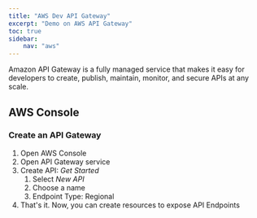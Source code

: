 ```yaml
---
title: "AWS Dev API Gateway"
excerpt: "Demo on AWS API Gateway"
toc: true
sidebar:
    nav: "aws"
---
```


Amazon API Gateway is a fully managed service that makes it easy for developers to create, publish, maintain, monitor, and secure APIs at any scale.

## AWS Console

### Create an API Gateway

1. Open AWS Console
1. Open API Gateway service
1. Create API: *Get Started*
    1. Select *New API*
    1. Choose a name
    1. Endpoint Type: Regional
1. That's it. Now, you can create resources to expose API Endpoints